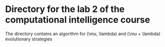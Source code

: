 # Directory for the lab 2 of the computational intelligence course
The directory contains an algorithm for (\mu, \lambda) and (\mu + \lambda) evolutionary strategies